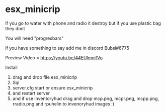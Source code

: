 # esx_minicrip
If you go to water with phone and radio it destroy but if you use plastic bag they dont 

You will need "progresbars"

if you have something to say add me in discord Bubsi#6775

Preview Video = https://youtu.be/44EUImnjfVo

Install
1. drag and drop file esx_minicrip
2. Sql
3. server.cfg start or ensure esx_minicrip
4. and restart server
5. and if use inventoryhud drag and drop mcp.png, mcpr.png, mcpp.png, rradio.png and rpuhelin to invenoryhud images :)
